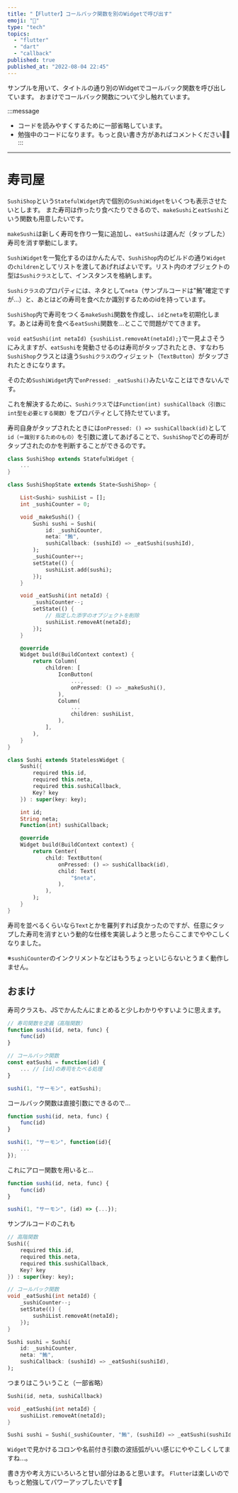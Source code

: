 ```yaml
---
title: "【Flutter】コールバック関数を別のWidgetで呼び出す"
emoji: "🐬"
type: "tech"
topics:
  - "flutter"
  - "dart"
  - "callback"
published: true
published_at: "2022-08-04 22:45"
---
```


サンプルを用いて、タイトルの通り別のWidgetでコールバック関数を呼び出しています。
おまけでコールバック関数について少し触れています。

:::message
- コードを読みやすくするために一部省略しています。
- 勉強中のコードになります。もっと良い書き方があればコメントください🙇‍♂️
:::

---

# 寿司屋

``SushiShop``という``StatefulWidget``内で個別の``SushiWidget``をいくつも表示させたいとします。
また寿司は作ったり食べたりできるので、``makeSushi``と``eatSushi``という関数も用意したいです。

``makeSushi``は新しく寿司を作り一覧に追加し、``eatSushi``は選んだ（タップした）寿司を消す挙動にします。

``SushiWidget``を一覧化するのはかんたんで、``SushiShop``内のビルドの通り``Widget``の``children``としてリストを渡してあげればよいです。リスト内のオブジェクトの型は``Sushiクラス``として、インスタンスを格納します。

``Sushiクラス``のプロパティには、ネタとして``neta``（サンプルコードは"鮪"確定ですが…）と、あとはどの寿司を食べたか識別するためのidを持っています。

``SushiShop``内で寿司をつくる``makeSushi``関数を作成し、``id``と``neta``を初期化します。あとは寿司を食べる``eatSushi``関数を…とここで問題がでてきます。

``void eatSushi(int netaId) {sushiList.removeAt(netaId);}``で一見よさそうにみえますが、``eatSushi``を発動させるのは寿司がタップされたとき、すなわち``SushiShop``クラスとは違う``Sushiクラス``のウィジェット（``TextButton``）がタップされたときになります。

そのため``SushiWidget``内で``onPressed: _eatSushi()``みたいなことはできないんです。

これを解決するために、``Sushiクラス``では``Function(int) sushiCallback（引数にint型を必要とする関数）``をプロバティとして持たせています。

寿司自身がタップされたときには``onPressed: () => sushiCallback(id)``として``id（＝識別するためのもの）``を引数に渡してあげることで、``SushiShop``でどの寿司がタップされたのかを判断することができるのです。

```dart:sample.dart
class SushiShop extends StatefulWidget {
	...
}

class SushiShopState extends State<SushiShop> {

	List<Sushi> sushiList = [];
	int _sushiCounter = 0;

	void _makeSushi() {
		Sushi sushi = Sushi(
			id: _sushiCounter,
			neta: "鮪",
			sushiCallback: (sushiId) => _eatSushi(sushiId),
		);
		_sushiCounter++;
		setState(() {
			sushiList.add(sushi);
		});
	}

	void _eatSushi(int netaId) {
		_sushiCounter--;
		setState(() {
			// 指定した添字のオブジェクトを削除
			sushiList.removeAt(netaId);
		});
	}

	@override
	Widget build(BuildContext context) {
		return Column(
			children: [
				IconButton(
					...,
					onPressed: () => _makeSushi(),
				),
				Column(
					...
					children: sushiList,
				),
			],
		),
	}
}
```

```dart:sample.dart
class Sushi extends StatelessWidget {
	Sushi({
		required this.id,
		required this.neta,
		required this.sushiCallback,
		Key? key
	}) : super(key: key);

	int id;
	String neta;
	Function(int) sushiCallback;

	@override
	Widget build(BuildContext context) {
		return Center(
			child: TextButton(
				onPressed: () => sushiCallback(id),
				child: Text(
					"$neta",
				),
			),
		);
	}
}

```

寿司を並べるくらいなら``Text``とかを羅列すれば良かったのですが、任意にタップした寿司を消すという動的な仕様を実装しようと思ったらここまでややこしくなりました。

※``sushiCounter``のインクリメントなどはもうちょっといじらないとうまく動作しません。

## おまけ

寿司クラスも、JSでかんたんにまとめると少しわかりやすいように思えます。

```javascript:sample.js
// 寿司関数を定義（高階関数）
function sushi(id, neta, func) {
	func(id)
}

// コールバック関数
const eatSushi = function(id) {
	... // [id]の寿司をたべる処理
}

sushi(1, "サーモン", eatSushi);
```

コールバック関数は直接引数にできるので…

```javascript:sample.js
function sushi(id, neta, func) {
	func(id)
}

sushi(1, "サーモン", function(id){
	...
});
```

これにアロー関数を用いると…

```javascript:sample.js
function sushi(id, neta, func) {
	func(id)
}

sushi(1, "サーモン", (id) => {...});
```
サンプルコードのこれも

```dart:sample.dart
// 高階関数
Sushi({
	required this.id,
	required this.neta,
	required this.sushiCallback,
	Key? key
}) : super(key: key);

// コールバック関数
void _eatSushi(int netaId) {
	_sushiCounter--;
	setState(() {
		sushiList.removeAt(netaId);
	});
}

Sushi sushi = Sushi(
	id: _sushiCounter,
	neta: "鮪",
	sushiCallback: (sushiId) => _eatSushi(sushiId),
);
```

つまりはこういうこと（一部省略）

```dart:sample.dart
Sushi(id, neta, sushiCallback)

void _eatSushi(int netaId) {
	sushiList.removeAt(netaId);
}

Sushi sushi = Sushi(_sushiCounter, "鮪", (sushiId) => _eatSushi(sushiId));
```

``Widget``で見かけるコロンや名前付き引数の波括弧がいい感じにややこしくしてますね…。

書き方や考え方にいろいろと甘い部分はあると思います。
``Flutter``は楽しいのでもっと勉強してパワーアップしたいです🦋